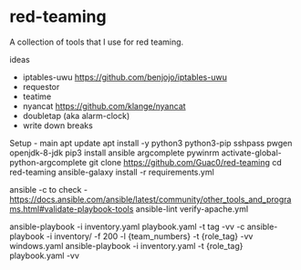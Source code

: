 # red-teaming

A collection of tools that I use for red teaming.

ideas
* iptables-uwu https://github.com/benjojo/iptables-uwu
* requestor
* teatime
* nyancat https://github.com/klange/nyancat
* doubletap (aka alarm-clock)
* write down breaks

Setup - main
apt update
apt install -y python3 python3-pip sshpass pwgen openjdk-8-jdk
pip3 install ansible argcomplete pywinrm
activate-global-python-argcomplete
git clone https://github.com/Guac0/red-teaming
cd red-teaming
ansible-galaxy install -r requirements.yml

ansible -c to check - https://docs.ansible.com/ansible/latest/community/other_tools_and_programs.html#validate-playbook-tools
ansible-lint verify-apache.yml

ansible-playbook -i inventory.yaml playbook.yaml -t tag -vv -c
ansible-playbook -i inventory/ -f 200 -l {team_numbers} -t {role_tag} -vv windows.yaml
ansible-playbook -i inventory.yaml -t {role_tag} playbook.yaml -vv